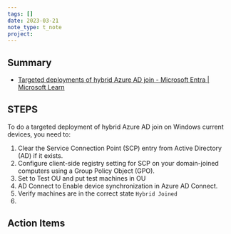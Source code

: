 ```yaml
---
tags: []
date: 2023-03-21
note_type: t_note
project:
---
```


## Summary
* [Targeted deployments of hybrid Azure AD join - Microsoft Entra | Microsoft Learn](https://learn.microsoft.com/en-us/azure/active-directory/devices/hybrid-azuread-join-control)


## STEPS
To do a targeted deployment of hybrid Azure AD join on Windows current devices, you need to:

1. Clear the Service Connection Point (SCP) entry from Active Directory (AD) if it exists.
2. Configure client-side registry setting for SCP on your domain-joined computers using a Group Policy Object (GPO).
3. Set to Test OU and put test machines in OU
4. AD Connect to Enable device synchronization in Azure AD Connect.
5. Verify machines are in the correct state `Hybrid Joined`
6. 


## Action Items
